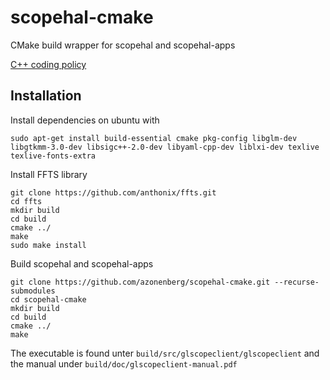 # scopehal-cmake
CMake build wrapper for scopehal and scopehal-apps

[C++ coding policy](https://github.com/azonenberg/coding-policy/blob/master/cpp-coding-policy.md)

## Installation
Install dependencies on ubuntu with
```
sudo apt-get install build-essential cmake pkg-config libglm-dev libgtkmm-3.0-dev libsigc++-2.0-dev libyaml-cpp-dev liblxi-dev texlive texlive-fonts-extra
```

Install FFTS library
```
git clone https://github.com/anthonix/ffts.git
cd ffts
mkdir build
cd build
cmake ../
make
sudo make install
```

Build scopehal and scopehal-apps
```
git clone https://github.com/azonenberg/scopehal-cmake.git --recurse-submodules
cd scopehal-cmake
mkdir build
cd build
cmake ../
make
```

The executable is found unter `build/src/glscopeclient/glscopeclient` and the manual under `build/doc/glscopeclient-manual.pdf`
